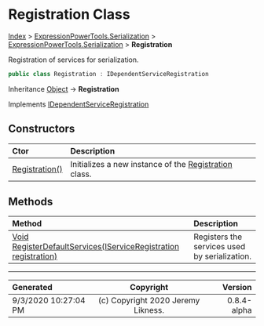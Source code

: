 ﻿# Registration Class

[Index](../index.md) > [ExpressionPowerTools.Serialization](ExpressionPowerTools.Serialization.a.md) > [ExpressionPowerTools.Serialization](ExpressionPowerTools.Serialization.n.md) > **Registration**

Registration of services for serialization.

```csharp
public class Registration : IDependentServiceRegistration
```

Inheritance [Object](https://docs.microsoft.com/dotnet/api/system.object) → **Registration**

Implements  [IDependentServiceRegistration](ExpressionPowerTools.Core.Signatures.IDependentServiceRegistration.i.md) 

## Constructors

| Ctor | Description |
| :-- | :-- |
| [Registration()](ExpressionPowerTools.Serialization.Registration.ctor.md#registration) | Initializes a new instance of the [Registration](ExpressionPowerTools.Serialization.Registration.cs.md) class. |
## Methods

| Method | Description |
| :-- | :-- |
| [Void RegisterDefaultServices(IServiceRegistration registration)](ExpressionPowerTools.Serialization.Registration.RegisterDefaultServices.m.md) | Registers the services used by serialization. |

---

| Generated | Copyright | Version |
| :-- | :-: | --: |
| 9/3/2020 10:27:04 PM | (c) Copyright 2020 Jeremy Likness. | 0.8.4-alpha |
